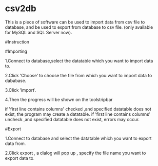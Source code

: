 # csv2db
This is a piece of software can be used to import data from csv file to database, and be used to export from database to csv file.
(only available for MySQL and SQL Server now).

#Instruction

#Importing

  1.Connect to database,select the datatable which you want to import data to.
  
  2.Click 'Choose' to choose the file from which you want to import data to dababase.
  
  3.Click 'import'.
  
  4.Then the progress will be shown on the toolstripbar
  
  if 'first line contains columns' checked ,and specified datatable does not exist, the program may create a datatable.
  if 'first line contains columns' uncheck ,and specified datatable does not exist, errors may occur.

#Export
  
  1.Connect to database and select the datatable which you want to export data from.
  
  2.Click export , a dialog will pop up , specify the file name you want to export data to.
